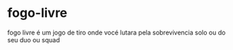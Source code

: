 # fogo-livre
fogo livre é um jogo de tiro onde vocé lutara pela sobrevivencia solo ou do seu duo ou squad
